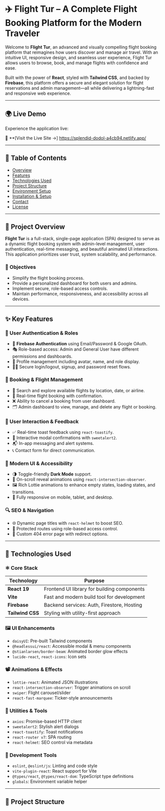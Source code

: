 # ✈️ Flight Tur – A Complete Flight Booking Platform for the Modern Traveler

Welcome to **Flight Tur**, an advanced and visually compelling flight booking platform that reimagines how users discover and manage air travel. With an intuitive UI, responsive design, and seamless user experience, Flight Tur allows users to browse, book, and manage flights with confidence and ease.

Built with the power of **React**, styled with **Tailwind CSS**, and backed by **Firebase**, this platform offers a secure and elegant solution for flight reservations and admin management—all while delivering a lightning-fast and responsive web experience.

---

## 🌍 Live Demo

Experience the application live:

🔗 **[Visit the Live Site →]
https://splendid-dodol-a4cb94.netlify.app/

---

## 🧭 Table of Contents

- [Overview](#-project-overview)
- [Features](#-key-features)
- [Technologies Used](#-technologies-used)
- [Project Structure](#-project-structure)
- [Environment Setup](#-environment-variables)
- [Installation & Setup](#-getting-started)
- [Contact](#-contact)
- [License](#-license)

---

## 📘 Project Overview

**Flight Tur** is a full-stack, single-page application (SPA) designed to serve as a dynamic flight booking system with admin-level management, user authentication, real-time messaging, and beautiful animated UI interactions. This application prioritizes user trust, system scalability, and performance.

### 🎯 Objectives
- Simplify the flight booking process.
- Provide a personalized dashboard for both users and admins.
- Implement secure, role-based access controls.
- Maintain performance, responsiveness, and accessibility across all devices.

---

## ✨ Key Features

### 👥 User Authentication & Roles
- 🔐 **Firebase Authentication** using Email/Password & Google OAuth.
- 🎭 Role-based access: Admin and General User have different permissions and dashboards.
- 🔄 Profile management including avatar, name, and role display.
- 🧑‍💻 Secure login/logout, signup, and password reset flows.

### 🛫 Booking & Flight Management
- 📌 Search and explore available flights by location, date, or airline.
- 📝 Real-time flight booking with confirmation.
- ❌ Ability to cancel a booking from user dashboard.
- 🗂️ Admin dashboard to view, manage, and delete any flight or booking.

### 💬 User Interaction & Feedback
- ✅ Real-time toast feedback using `react-toastify`.
- 🚨 Interactive modal confirmations with `sweetalert2`.
- 📬 In-app messaging and alert systems.
- 📞 Contact form for direct communication.

### 🎨 Modern UI & Accessibility
- 🌗 Toggle-friendly **Dark Mode** support.
- 🔄 On-scroll reveal animations using `react-intersection-observer`.
- 🖼️ Rich Lottie animations to enhance empty states, loading states, and transitions.
- 📱 Fully responsive on mobile, tablet, and desktop.

### 🔍 SEO & Navigation
- 🌐 Dynamic page titles with `react-helmet` to boost SEO.
- 🔐 Protected routes using role-based access control.
- 🚫 Custom 404 error page with redirect options.

---

## 🧰 Technologies Used

### ⚛️ Core Stack

| Technology    | Purpose                                     |
|---------------|---------------------------------------------|
| **React 19**  | Frontend UI library for building components |
| **Vite**      | Fast and modern build tool for development  |
| **Firebase**  | Backend services: Auth, Firestore, Hosting  |
| **Tailwind CSS** | Styling with utility-first approach       |

### 🖼️ UI Enhancements
- `daisyUI`: Pre-built Tailwind components
- `@headlessui/react`: Accessible modal & menu components
- `@stianlarsen/border-beam`: Animated border glow effects
- `lucide-react`, `react-icons`: Icon sets

### 📽️ Animations & Effects
- `lottie-react`: Animated JSON illustrations
- `react-intersection-observer`: Trigger animations on scroll
- `swiper`: Flight carousel/slider
- `react-fast-marquee`: Ticker-style announcements

### 🔧 Utilities & Tools
- `axios`: Promise-based HTTP client
- `sweetalert2`: Stylish alert dialogs
- `react-toastify`: Toast notifications
- `react-router v7`: SPA routing
- `react-helmet`: SEO control via metadata

### 🧪 Development Tools
- `eslint`, `@eslint/js`: Linting and code style
- `vite-plugin-react`: React support for Vite
- `@types/react`, `@types/react-dom`: TypeScript type definitions
- `globals`: Environment variable helper

---

## 📂 Project Structure

